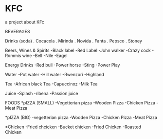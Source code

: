 # KFC
a project about KFc

BEVERAGES

Drinks (soda)
. Cocacola
. Mirinda
. Novida
. Fanta
. Pepsco
. Stoney

Beers, Wines & Spirits
-Black label
-Red Label
-John walker
-Crazy  cock
-Rommis wine
-Bell
-Nile
-Eagel

Energy Drinks
-Red bull
-Power horse
-Sting
-Power Play

Water
-Pot water
-Hill water
-Rwenzori
-Highland

Tea
-African black Tea
-Capuccinoz
-Milk Tea

Juice
-Splash
-ribena
-Passion juice

FOODS
*pIZZA (SMALL)
-Vegetterian pizza 
-Wooden Pizza
-Chicken Pizza
-Meat Pizza

*pIZZA (BIG)
-vegetterian pizza 
-Wooden Pizza
-Chicken Pizza
-Meat Pizza

*Chicken
-Fried chcicken
-Bucket chicken
-Fried Chicken
-Roasted Chicken



